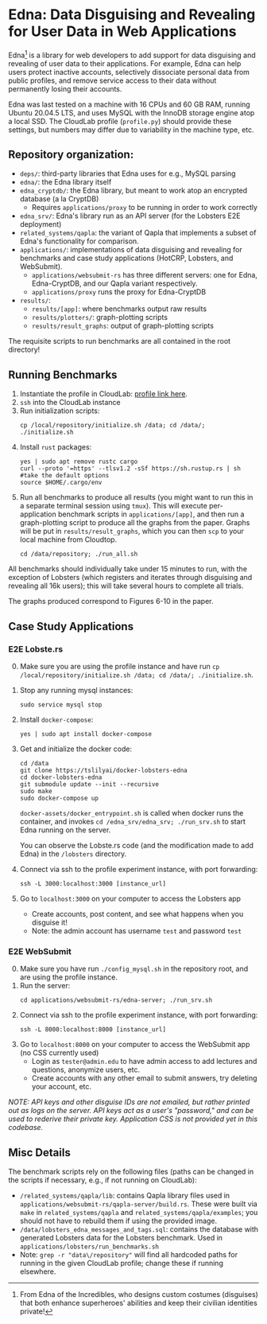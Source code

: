 # Edna: Data Disguising and Revealing for User Data in Web Applications

Edna[^*] is a library for web developers to add support for data disguising and
revealing of user data to their applications. For example, Edna can help users
protect inactive accounts, selectively dissociate personal data from public
profiles, and remove service access to their data without permanently losing
their accounts.

Edna was last tested on a machine with 16 CPUs and 60 GB RAM, running Ubuntu 20.04.5 LTS, and uses MySQL with the InnoDB storage engine atop a local SSD. The CloudLab profile (`profile.py`) should provide these settings, but numbers may differ due to variability in the machine type, etc.

## Repository organization:
* `deps/`: third-party libraries that Edna uses for e.g., MySQL parsing
* `edna/`: the Edna library itself
* `edna_cryptdb/`: the Edna library, but meant to work atop an encrypted database (a la CryptDB)
    *  Requires `applications/proxy` to be running in order to work correctly
* `edna_srv/`: Edna's library run as an API server (for the Lobsters E2E deployment)
* `related_systems/qapla`: the variant of Qapla that implements a subset of
    Edna's functionality for comparison.
* `applications/`: implementations of data disguising and revealing for
    benchmarks and case study applications (HotCRP, Lobsters, and WebSubmit).
    * `applications/websubmit-rs` has three different servers: one for Edna,
    Edna-CryptDB, and our Qapla variant respectively.
    * `applications/proxy` runs the proxy for Edna-CryptDB
* `results/`: 
    * `results/[app]`: where benchmarks output raw results 
    * `results/plotters/`: graph-plotting scripts 
    * `results/result_graphs`: output of graph-plotting scripts

The requisite scripts to run benchmarks are all contained in the root directory!

## Running Benchmarks
1. Instantiate the profile in CloudLab: [profile link here](https://www.cloudlab.us/p/Edna/UbuntuRepo).
2. `ssh` into the CloudLab instance
3. Run initialization scripts:
   ```
   cp /local/repository/initialize.sh /data; cd /data/; ./initialize.sh
   ```
4. Install `rust` packages:
   ```
   yes | sudo apt remove rustc cargo
   curl --proto '=https' --tlsv1.2 -sSf https://sh.rustup.rs | sh #take the default options
   source $HOME/.cargo/env
   ```
5. Run all benchmarks to produce all results (you might want to run this in a separate terminal session using `tmux`). This will execute per-application benchmark scripts in `applications/[app]`, and then run a graph-plotting script to produce all the graphs from the paper. Graphs will be put in `results/result_graphs`, which you can then `scp` to your local machine from Cloudtop.
   ```
   cd /data/repository; ./run_all.sh
   ``` 

All benchmarks should individually take under 15 minutes to run, with the exception of
Lobsters (which registers and iterates through disguising and revealing all 16k users); this will take 
several hours to complete all trials.

The graphs produced correspond to Figures 6-10 in the paper.

## Case Study Applications

### E2E Lobste.rs
0. Make sure you are using the profile instance and have run `cp /local/repository/initialize.sh /data; cd /data/; ./initialize.sh`.
1. Stop any running mysql instances:
   ```
   sudo service mysql stop
   ```
2. Install `docker-compose`:
   ```
   yes | sudo apt install docker-compose
   ```
2. Get and initialize the docker code:
   ```
   cd /data
   git clone https://tslilyai/docker-lobsters-edna
   cd docker-lobsters-edna
   git submodule update --init --recursive
   sudo make
   sudo docker-compose up
   ```

   `docker-assets/docker_entrypoint.sh` is called when docker runs the container, and invokes `cd /edna_srv/edna_srv; ./run_srv.sh` to start
   Edna running on the server.

   You can observe the Lobste.rs code (and the modification made to add Edna) in the `/lobsters` directory.
7. Connect via ssh to the profile experiment instance, with port forwarding:
    ```
   ssh -L 3000:localhost:3000 [instance_url]
    ```
8. Go to `localhost:3000` on your computer to access the Lobsters app
      * Create accounts, post content, and see what happens when you disguise it!
      * Note: the admin account has username `test` and password `test`


### E2E WebSubmit
0. Make sure you have run `./config_mysql.sh` in the repository root, and are using the profile instance.
1. Run the server:
   ```
   cd applications/websubmit-rs/edna-server; ./run_srv.sh
   ```
3. Connect via ssh to the profile experiment instance, with port forwarding:
   ```
   ssh -L 8000:localhost:8000 [instance_url]
   ```
4. Go to `localhost:8000` on your computer to access the WebSubmit app (no CSS currently used)
   * Login as `tester@admin.edu` to have admin access to add lectures and questions, anonymize users, etc.
   * Create accounts with any other email to submit answers, try deleting your account, etc.

_NOTE: API keys and other disguise IDs are not emailed, but rather printed out as logs on the server. API keys act as a user's "password," and can be used to rederive their private key. Application CSS is not provided yet in this codebase._

## Misc Details
The benchmark scripts rely on the following files (paths can be changed in the scripts if necessary, e.g., if not running on CloudLab):
* `/related_systems/qapla/lib`: contains Qapla library files used in `applications/websubmit-rs/qapla-server/build.rs`. These were built via `make` in `related_systems/qapla` and `related_systems/qapla/examples`; you should not have to rebuild them if using the provided image.
* `/data/lobsters_edna_messages_and_tags.sql`: contains the 
    database with generated Lobsters data for the Lobsters benchmark. Used in
    `applications/lobsters/run_benchmarks.sh`
* Note: `grep -r "data\/repository"` will find all hardcoded paths for running in the given CloudLab profile; change these if running elsewhere.


 [^*]: From Edna of the Incredibles, who designs custom  costumes (disguises) that both enhance superheroes' abilities and keep their civilian identities private!

